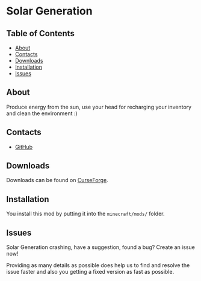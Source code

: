 # Solar Generation
## Table of Contents

* [About](#about)
* [Contacts](#contacts)
* [Downloads](#downloads)
* [Installation](#installation)
* [Issues](#issues)

## About

Produce energy from the sun, use your head for recharging your inventory and clean the environment :)

## Contacts
* [GitHub](https://github.com/Edivad99/SolarGeneration)

## Downloads

Downloads can be found on [CurseForge](https://www.curseforge.com/minecraft/mc-mods/solargeneration).

## Installation

You install this mod by putting it into the `minecraft/mods/` folder.

## Issues

Solar Generation crashing, have a suggestion, found a bug?  Create an issue now!

Providing as many details as possible does help us to find and resolve the issue faster and also you getting a fixed version as fast as possible.
